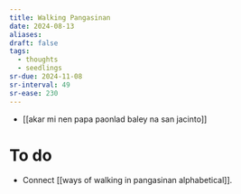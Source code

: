 ```yaml
---
title: Walking Pangasinan
date: 2024-08-13
aliases: 
draft: false
tags:
  - thoughts
  - seedlings
sr-due: 2024-11-08
sr-interval: 49
sr-ease: 230
---
```


- [[akar mi nen papa paonlad baley na san jacinto]]

# To do

- Connect [[ways of walking in pangasinan alphabetical]].